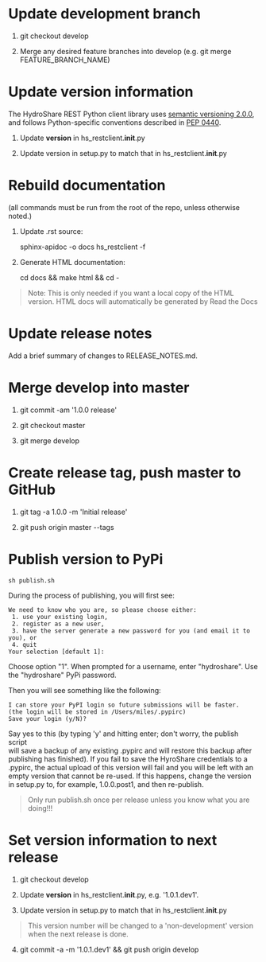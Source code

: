 
# Update development branch

1. git checkout develop

2. Merge any desired feature branches into develop (e.g. git merge FEATURE_BRANCH_NAME)

# Update version information

The HydroShare REST Python client library uses [semantic versioning 2.0.0](http://semver.org),
and follows Python-specific conventions described in [PEP 0440](https://www.python.org/dev/peps/pep-0440/). 

1. Update __version__ in hs_restclient.__init__.py

2. Update version in setup.py to match that in hs_restclient.__init__.py

# Rebuild documentation

(all commands must be run from the root of the repo, unless otherwise noted.)

1. Update .rst source:

    sphinx-apidoc -o docs hs_restclient -f

2. Generate HTML documentation:

    cd docs && make html && cd -

> Note: This is only needed if you want a local copy of the HTML version.  HTML docs will
> automatically be generated by Read the Docs

# Update release notes

Add a brief summary of changes to RELEASE_NOTES.md.

# Merge develop into master

1. git commit -am '1.0.0 release'

2. git checkout master

3. git merge develop

# Create release tag, push master to GitHub

1. git tag -a 1.0.0 -m 'Initial release'

2. git push origin master --tags

# Publish version to PyPi

    sh publish.sh

During the process of publishing, you will first see:

    We need to know who you are, so please choose either:
     1. use your existing login,
     2. register as a new user,
     3. have the server generate a new password for you (and email it to you), or
     4. quit
    Your selection [default 1]: 

Choose option "1".  When prompted for a username, enter "hydroshare".  Use
the "hydroshare" PyPi password.

Then you will see something like the following:
    
    I can store your PyPI login so future submissions will be faster.
    (the login will be stored in /Users/miles/.pypirc)
    Save your login (y/N)?
    
Say yes to this (by typing 'y' and hitting enter; don't worry, the publish script  
will save a backup of any existing .pypirc and will restore this backup after publishing
has finished).  If you fail to save the HyroShare credentials to a .pypirc,
the actual upload of this version will fail and you will be left with an empty version 
that cannot be re-used.  If this happens, change the version in setup.py to, for example,
1.0.0.post1, and then re-publish.

> Only run publish.sh once per release unless you know what you are doing!!!

# Set version information to next release

1. git checkout develop

2. Update __version__ in hs_restclient.__init__.py, e.g. '1.0.1.dev1'.

3. Update version in setup.py to match that in hs_restclient.__init__.py

> This version number will be changed to a 'non-development' version when the 
> next release is done.

4. git commit -a -m '1.0.1.dev1' && git push origin develop
